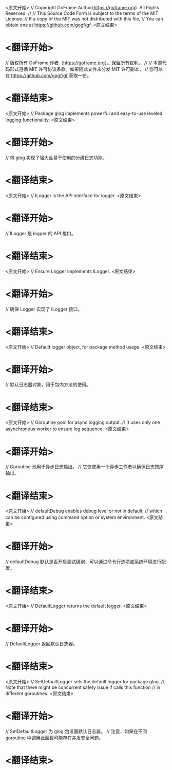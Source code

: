 
<原文开始>
// Copyright GoFrame Author(https://goframe.org). All Rights Reserved.
//
// This Source Code Form is subject to the terms of the MIT License.
// If a copy of the MIT was not distributed with this file,
// You can obtain one at https://github.com/gogf/gf.
<原文结束>

# <翻译开始>
// 版权所有 GoFrame 作者（https://goframe.org）。保留所有权利。
//
// 本源代码形式遵循 MIT 许可协议条款。如果随此文件未分发 MIT 许可副本，
// 您可以在 https://github.com/gogf/gf 获取一份。
# <翻译结束>


<原文开始>
// Package glog implements powerful and easy-to-use leveled logging functionality.
<原文结束>

# <翻译开始>
// 包 glog 实现了强大且易于使用的分级日志功能。
# <翻译结束>


<原文开始>
// ILogger is the API interface for logger.
<原文结束>

# <翻译开始>
// ILogger 是 logger 的 API 接口。
# <翻译结束>


<原文开始>
// Ensure Logger implements ILogger.
<原文结束>

# <翻译开始>
// 确保 Logger 实现了 ILogger 接口。
# <翻译结束>


<原文开始>
// Default logger object, for package method usage.
<原文结束>

# <翻译开始>
// 默认日志器对象，用于包内方法的使用。
# <翻译结束>


<原文开始>
	// Goroutine pool for async logging output.
	// It uses only one asynchronous worker to ensure log sequence.
<原文结束>

# <翻译开始>
// Goroutine 池用于异步日志输出。
// 它仅使用一个异步工作者以确保日志按序输出。
# <翻译结束>


<原文开始>
	// defaultDebug enables debug level or not in default,
	// which can be configured using command option or system environment.
<原文结束>

# <翻译开始>
// defaultDebug 默认是否开启调试级别，可以通过命令行选项或系统环境进行配置。
# <翻译结束>


<原文开始>
// DefaultLogger returns the default logger.
<原文结束>

# <翻译开始>
// DefaultLogger 返回默认日志器。
# <翻译结束>


<原文开始>
// SetDefaultLogger sets the default logger for package glog.
// Note that there might be concurrent safety issue if calls this function
// in different goroutines.
<原文结束>

# <翻译开始>
// SetDefaultLogger 为 glog 包设置默认日志器。
// 注意，如果在不同 goroutine 中调用此函数可能存在并发安全问题。
# <翻译结束>

